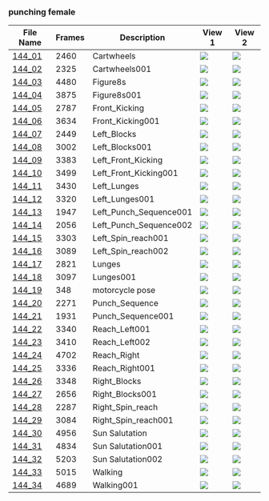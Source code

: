 ### punching female
|File Name|Frames|Description|View 1|View 2|
|-|-|-|-|-|
|[144_01](https://github.com/Shriinivas/cmubvh/raw/main/Sequence-141-144/144/Data/144_01.zip)|2460|Cartwheels|<img src="https://github.com/Shriinivas/cmubvhgifs/blob/main/Sequence-141-144/144/144_01_0.gif"/>|<img src="https://github.com/Shriinivas/cmubvhgifs/blob/main/Sequence-141-144/144/144_01_1.gif"/>|
|[144_02](https://github.com/Shriinivas/cmubvh/raw/main/Sequence-141-144/144/Data/144_02.zip)|2325|Cartwheels001|<img src="https://github.com/Shriinivas/cmubvhgifs/blob/main/Sequence-141-144/144/144_02_0.gif"/>|<img src="https://github.com/Shriinivas/cmubvhgifs/blob/main/Sequence-141-144/144/144_02_1.gif"/>|
|[144_03](https://github.com/Shriinivas/cmubvh/raw/main/Sequence-141-144/144/Data/144_03.zip)|4480|Figure8s|<img src="https://github.com/Shriinivas/cmubvhgifs/blob/main/Sequence-141-144/144/144_03_0.gif"/>|<img src="https://github.com/Shriinivas/cmubvhgifs/blob/main/Sequence-141-144/144/144_03_1.gif"/>|
|[144_04](https://github.com/Shriinivas/cmubvh/raw/main/Sequence-141-144/144/Data/144_04.zip)|3875|Figure8s001|<img src="https://github.com/Shriinivas/cmubvhgifs/blob/main/Sequence-141-144/144/144_04_0.gif"/>|<img src="https://github.com/Shriinivas/cmubvhgifs/blob/main/Sequence-141-144/144/144_04_1.gif"/>|
|[144_05](https://github.com/Shriinivas/cmubvh/raw/main/Sequence-141-144/144/Data/144_05.zip)|2787|Front_Kicking|<img src="https://github.com/Shriinivas/cmubvhgifs/blob/main/Sequence-141-144/144/144_05_0.gif"/>|<img src="https://github.com/Shriinivas/cmubvhgifs/blob/main/Sequence-141-144/144/144_05_1.gif"/>|
|[144_06](https://github.com/Shriinivas/cmubvh/raw/main/Sequence-141-144/144/Data/144_06.zip)|3634|Front_Kicking001|<img src="https://github.com/Shriinivas/cmubvhgifs/blob/main/Sequence-141-144/144/144_06_0.gif"/>|<img src="https://github.com/Shriinivas/cmubvhgifs/blob/main/Sequence-141-144/144/144_06_1.gif"/>|
|[144_07](https://github.com/Shriinivas/cmubvh/raw/main/Sequence-141-144/144/Data/144_07.zip)|2449|Left_Blocks|<img src="https://github.com/Shriinivas/cmubvhgifs/blob/main/Sequence-141-144/144/144_07_0.gif"/>|<img src="https://github.com/Shriinivas/cmubvhgifs/blob/main/Sequence-141-144/144/144_07_1.gif"/>|
|[144_08](https://github.com/Shriinivas/cmubvh/raw/main/Sequence-141-144/144/Data/144_08.zip)|3002|Left_Blocks001|<img src="https://github.com/Shriinivas/cmubvhgifs/blob/main/Sequence-141-144/144/144_08_0.gif"/>|<img src="https://github.com/Shriinivas/cmubvhgifs/blob/main/Sequence-141-144/144/144_08_1.gif"/>|
|[144_09](https://github.com/Shriinivas/cmubvh/raw/main/Sequence-141-144/144/Data/144_09.zip)|3383|Left_Front_Kicking|<img src="https://github.com/Shriinivas/cmubvhgifs/blob/main/Sequence-141-144/144/144_09_0.gif"/>|<img src="https://github.com/Shriinivas/cmubvhgifs/blob/main/Sequence-141-144/144/144_09_1.gif"/>|
|[144_10](https://github.com/Shriinivas/cmubvh/raw/main/Sequence-141-144/144/Data/144_10.zip)|3499|Left_Front_Kicking001|<img src="https://github.com/Shriinivas/cmubvhgifs/blob/main/Sequence-141-144/144/144_10_0.gif"/>|<img src="https://github.com/Shriinivas/cmubvhgifs/blob/main/Sequence-141-144/144/144_10_1.gif"/>|
|[144_11](https://github.com/Shriinivas/cmubvh/raw/main/Sequence-141-144/144/Data/144_11.zip)|3430|Left_Lunges|<img src="https://github.com/Shriinivas/cmubvhgifs/blob/main/Sequence-141-144/144/144_11_0.gif"/>|<img src="https://github.com/Shriinivas/cmubvhgifs/blob/main/Sequence-141-144/144/144_11_1.gif"/>|
|[144_12](https://github.com/Shriinivas/cmubvh/raw/main/Sequence-141-144/144/Data/144_12.zip)|3320|Left_Lunges001|<img src="https://github.com/Shriinivas/cmubvhgifs/blob/main/Sequence-141-144/144/144_12_0.gif"/>|<img src="https://github.com/Shriinivas/cmubvhgifs/blob/main/Sequence-141-144/144/144_12_1.gif"/>|
|[144_13](https://github.com/Shriinivas/cmubvh/raw/main/Sequence-141-144/144/Data/144_13.zip)|1947|Left_Punch_Sequence001|<img src="https://github.com/Shriinivas/cmubvhgifs/blob/main/Sequence-141-144/144/144_13_0.gif"/>|<img src="https://github.com/Shriinivas/cmubvhgifs/blob/main/Sequence-141-144/144/144_13_1.gif"/>|
|[144_14](https://github.com/Shriinivas/cmubvh/raw/main/Sequence-141-144/144/Data/144_14.zip)|2056|Left_Punch_Sequence002|<img src="https://github.com/Shriinivas/cmubvhgifs/blob/main/Sequence-141-144/144/144_14_0.gif"/>|<img src="https://github.com/Shriinivas/cmubvhgifs/blob/main/Sequence-141-144/144/144_14_1.gif"/>|
|[144_15](https://github.com/Shriinivas/cmubvh/raw/main/Sequence-141-144/144/Data/144_15.zip)|3303|Left_Spin_reach001|<img src="https://github.com/Shriinivas/cmubvhgifs/blob/main/Sequence-141-144/144/144_15_0.gif"/>|<img src="https://github.com/Shriinivas/cmubvhgifs/blob/main/Sequence-141-144/144/144_15_1.gif"/>|
|[144_16](https://github.com/Shriinivas/cmubvh/raw/main/Sequence-141-144/144/Data/144_16.zip)|3089|Left_Spin_reach002|<img src="https://github.com/Shriinivas/cmubvhgifs/blob/main/Sequence-141-144/144/144_16_0.gif"/>|<img src="https://github.com/Shriinivas/cmubvhgifs/blob/main/Sequence-141-144/144/144_16_1.gif"/>|
|[144_17](https://github.com/Shriinivas/cmubvh/raw/main/Sequence-141-144/144/Data/144_17.zip)|2821|Lunges|<img src="https://github.com/Shriinivas/cmubvhgifs/blob/main/Sequence-141-144/144/144_17_0.gif"/>|<img src="https://github.com/Shriinivas/cmubvhgifs/blob/main/Sequence-141-144/144/144_17_1.gif"/>|
|[144_18](https://github.com/Shriinivas/cmubvh/raw/main/Sequence-141-144/144/Data/144_18.zip)|3097|Lunges001|<img src="https://github.com/Shriinivas/cmubvhgifs/blob/main/Sequence-141-144/144/144_18_0.gif"/>|<img src="https://github.com/Shriinivas/cmubvhgifs/blob/main/Sequence-141-144/144/144_18_1.gif"/>|
|[144_19](https://github.com/Shriinivas/cmubvh/raw/main/Sequence-141-144/144/Data/144_19.zip)|348|motorcycle pose|<img src="https://github.com/Shriinivas/cmubvhgifs/blob/main/Sequence-141-144/144/144_19_0.gif"/>|<img src="https://github.com/Shriinivas/cmubvhgifs/blob/main/Sequence-141-144/144/144_19_1.gif"/>|
|[144_20](https://github.com/Shriinivas/cmubvh/raw/main/Sequence-141-144/144/Data/144_20.zip)|2271|Punch_Sequence|<img src="https://github.com/Shriinivas/cmubvhgifs/blob/main/Sequence-141-144/144/144_20_0.gif"/>|<img src="https://github.com/Shriinivas/cmubvhgifs/blob/main/Sequence-141-144/144/144_20_1.gif"/>|
|[144_21](https://github.com/Shriinivas/cmubvh/raw/main/Sequence-141-144/144/Data/144_21.zip)|1931|Punch_Sequence001|<img src="https://github.com/Shriinivas/cmubvhgifs/blob/main/Sequence-141-144/144/144_21_0.gif"/>|<img src="https://github.com/Shriinivas/cmubvhgifs/blob/main/Sequence-141-144/144/144_21_1.gif"/>|
|[144_22](https://github.com/Shriinivas/cmubvh/raw/main/Sequence-141-144/144/Data/144_22.zip)|3340|Reach_Left001|<img src="https://github.com/Shriinivas/cmubvhgifs/blob/main/Sequence-141-144/144/144_22_0.gif"/>|<img src="https://github.com/Shriinivas/cmubvhgifs/blob/main/Sequence-141-144/144/144_22_1.gif"/>|
|[144_23](https://github.com/Shriinivas/cmubvh/raw/main/Sequence-141-144/144/Data/144_23.zip)|3410|Reach_Left002|<img src="https://github.com/Shriinivas/cmubvhgifs/blob/main/Sequence-141-144/144/144_23_0.gif"/>|<img src="https://github.com/Shriinivas/cmubvhgifs/blob/main/Sequence-141-144/144/144_23_1.gif"/>|
|[144_24](https://github.com/Shriinivas/cmubvh/raw/main/Sequence-141-144/144/Data/144_24.zip)|4702|Reach_Right|<img src="https://github.com/Shriinivas/cmubvhgifs/blob/main/Sequence-141-144/144/144_24_0.gif"/>|<img src="https://github.com/Shriinivas/cmubvhgifs/blob/main/Sequence-141-144/144/144_24_1.gif"/>|
|[144_25](https://github.com/Shriinivas/cmubvh/raw/main/Sequence-141-144/144/Data/144_25.zip)|3336|Reach_Right001|<img src="https://github.com/Shriinivas/cmubvhgifs/blob/main/Sequence-141-144/144/144_25_0.gif"/>|<img src="https://github.com/Shriinivas/cmubvhgifs/blob/main/Sequence-141-144/144/144_25_1.gif"/>|
|[144_26](https://github.com/Shriinivas/cmubvh/raw/main/Sequence-141-144/144/Data/144_26.zip)|3348|Right_Blocks|<img src="https://github.com/Shriinivas/cmubvhgifs/blob/main/Sequence-141-144/144/144_26_0.gif"/>|<img src="https://github.com/Shriinivas/cmubvhgifs/blob/main/Sequence-141-144/144/144_26_1.gif"/>|
|[144_27](https://github.com/Shriinivas/cmubvh/raw/main/Sequence-141-144/144/Data/144_27.zip)|2656|Right_Blocks001|<img src="https://github.com/Shriinivas/cmubvhgifs/blob/main/Sequence-141-144/144/144_27_0.gif"/>|<img src="https://github.com/Shriinivas/cmubvhgifs/blob/main/Sequence-141-144/144/144_27_1.gif"/>|
|[144_28](https://github.com/Shriinivas/cmubvh/raw/main/Sequence-141-144/144/Data/144_28.zip)|2287|Right_Spin_reach|<img src="https://github.com/Shriinivas/cmubvhgifs/blob/main/Sequence-141-144/144/144_28_0.gif"/>|<img src="https://github.com/Shriinivas/cmubvhgifs/blob/main/Sequence-141-144/144/144_28_1.gif"/>|
|[144_29](https://github.com/Shriinivas/cmubvh/raw/main/Sequence-141-144/144/Data/144_29.zip)|3084|Right_Spin_reach001|<img src="https://github.com/Shriinivas/cmubvhgifs/blob/main/Sequence-141-144/144/144_29_0.gif"/>|<img src="https://github.com/Shriinivas/cmubvhgifs/blob/main/Sequence-141-144/144/144_29_1.gif"/>|
|[144_30](https://github.com/Shriinivas/cmubvh/raw/main/Sequence-141-144/144/Data/144_30.zip)|4956|Sun Salutation|<img src="https://github.com/Shriinivas/cmubvhgifs/blob/main/Sequence-141-144/144/144_30_0.gif"/>|<img src="https://github.com/Shriinivas/cmubvhgifs/blob/main/Sequence-141-144/144/144_30_1.gif"/>|
|[144_31](https://github.com/Shriinivas/cmubvh/raw/main/Sequence-141-144/144/Data/144_31.zip)|4834|Sun Salutation001|<img src="https://github.com/Shriinivas/cmubvhgifs/blob/main/Sequence-141-144/144/144_31_0.gif"/>|<img src="https://github.com/Shriinivas/cmubvhgifs/blob/main/Sequence-141-144/144/144_31_1.gif"/>|
|[144_32](https://github.com/Shriinivas/cmubvh/raw/main/Sequence-141-144/144/Data/144_32.zip)|5203|Sun Salutation002|<img src="https://github.com/Shriinivas/cmubvhgifs/blob/main/Sequence-141-144/144/144_32_0.gif"/>|<img src="https://github.com/Shriinivas/cmubvhgifs/blob/main/Sequence-141-144/144/144_32_1.gif"/>|
|[144_33](https://github.com/Shriinivas/cmubvh/raw/main/Sequence-141-144/144/Data/144_33.zip)|5015|Walking|<img src="https://github.com/Shriinivas/cmubvhgifs/blob/main/Sequence-141-144/144/144_33_0.gif"/>|<img src="https://github.com/Shriinivas/cmubvhgifs/blob/main/Sequence-141-144/144/144_33_1.gif"/>|
|[144_34](https://github.com/Shriinivas/cmubvh/raw/main/Sequence-141-144/144/Data/144_34.zip)|4689|Walking001|<img src="https://github.com/Shriinivas/cmubvhgifs/blob/main/Sequence-141-144/144/144_34_0.gif"/>|<img src="https://github.com/Shriinivas/cmubvhgifs/blob/main/Sequence-141-144/144/144_34_1.gif"/>|
